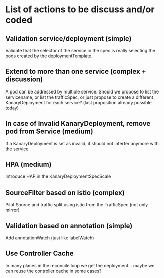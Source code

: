 # List of actions to be discuss and/or coded

## Validation service/deployment (simple)
Validate that the selector of the service in the spec is really selecting the pods created by the deploymentTemplate.

## Extend to more than one service (complex + discussion)
A pod can be addressed by multiple service.
Should we propose to list the servicename, or list the trafficSpec, or just propose to create a different KanaryDeployment for each service? (last proposition already possible today)

## In case of Invalid KanaryDeployment, remove pod from Service (medium)
If a KanaryDeployment is set as invalid, it should not interfer anymore with the service

## HPA (medium)
Introduce HAP in the KanaryDeploymentSpecScale

## SourceFilter based on istio (complex)
Pilot Source and traffic split using istio from the TrafficSpec (not only mirror)

## Validation based on annotation (simple)
Add annotationWatch (just like labelWatch)

## Use Controller Cache
In many places in the reconcile loop we get the deployment... maybe we can reuse the controller cache in some cases?